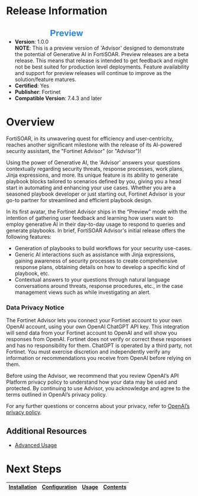# Release Information

* **Version**: 1.0.0 ![Preview icon](./docs/res/icon-preview.svg)  
  **NOTE**: This is a preview version of 'Advisor' designed to demonstrate the potential of Generative AI in FortiSOAR. Preview releases are a beta release. This means that release is intended to get feedback and might not be best suited for production level deployments. Feature availability and support for preview releases will continue to improve as the solution/feature matures.
* **Certified**: Yes
* **Publisher**: Fortinet
* **Compatible Version**: 7.4.3 and later

# Overview

FortiSOAR, in its unwavering quest for efficiency and user-centricity, reaches another significant milestone with the release of its AI-powered security assistant, the "Fortinet Advisor" (or "Advisor")!

Using the power of Generative AI, the 'Advisor' answers your questions contextually regarding security threats, response processes, work plans, Jinja expressions, and more. Its unique feature is its ability to generate playbook blocks tailored to scenarios defined by you, giving you a head start in automating and enhancing your use cases. Whether you are a seasoned playbook developer or just starting out, Fortinet Advisor is your go-to partner for streamlined and efficient playbook design.

In its first avatar, the Fortinet Advisor ships in the “Preview” mode with the intention of gathering user feedback and learning how users want to employ generative AI in their day-to-day usage to respond to queries and generate playbooks. In brief, FortiSOAR Advisor's initial release offers the following features:

- Generation of playbooks to build workflows for your security use-cases. 
- Generic AI interactions such as assistance with Jinja expressions, gaining awareness of security processes to create comprehensive response plans,  obtaining details on how to develop a specific kind of playbook, etc.
- Contextual answers to your questions through natural language conversations around threats, response procedures, etc., in the case management views such as while investigating an alert. 

### Data Privacy Notice 

The Fortinet Advisor lets you connect your Fortinet account to your own OpenAI account, using your own OpenAI ChatGPT API key. This integration will send data from your Fortinet account to OpenAI and will show you responses from OpenAI.  Fortinet does not verify or correct these responses and has no responsibility for them.  ChatGPT is operated by a third party, not Fortinet.  You must exercise discretion and independently verify any information or recommendations you receive from OpenAI before relying on them.

Before using the Advisor, we recommend that you review OpenAI’s API Platform privacy policy to understand how your data may be used and protected. By continuing to use Advisor, you acknowledge and agree to the terms outlined in OpenAI’s privacy policy. 

For any further questions or concerns about your privacy, refer to [OpenAI’s privacy policy](https://openai.com/policies/privacy-policy). 

## Additional Resources 

- [Advanced Usage](./docs/advanced-usage.md)


# Next Steps

| [Installation](./docs/setup.md#installation) | [Configuration](./docs/setup.md#configuration) | [Usage](./docs/usage.md) | [Contents](./docs/contents.md) |
| -------------------------------------------- | ---------------------------------------------- | ------------------------ | ------------------------------ |
